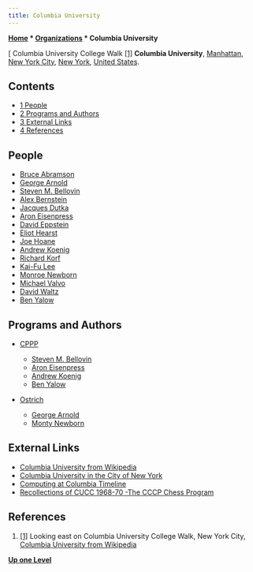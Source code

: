 ```yaml
---
title: Columbia University
---
```

**[Home](Home "Home") * [Organizations](Organizations "Organizations") * Columbia University**

\[ Columbia University College Walk <a id="cite-note-1" href="#cite-ref-1">[1]</a>
**Columbia University**, [Manhattan](https://en.wikipedia.org/wiki/Manhattan), [New York City](https://en.wikipedia.org/wiki/New_York_City), [New York](https://en.wikipedia.org/wiki/New_York), [United States](https://en.wikipedia.org/wiki/United_States).

## Contents

- [1 People](#people)
- [2 Programs and Authors](#programs-and-authors)
- [3 External Links](#external-links)
- [4 References](#references)

## People

- [Bruce Abramson](Bruce_Abramson "Bruce Abramson")
- [George Arnold](George_Arnold "George Arnold")
- [Steven M. Bellovin](Steven_M._Bellovin "Steven M. Bellovin")
- [Alex Bernstein](Alex_Bernstein "Alex Bernstein")
- [Jacques Dutka](Jacques_Dutka "Jacques Dutka")
- [Aron Eisenpress](Aron_Eisenpress "Aron Eisenpress")
- [David Eppstein](David_Eppstein "David Eppstein")
- [Eliot Hearst](index.php?title=Eliot_Hearst&action=edit&redlink=1 "Eliot Hearst (page does not exist)")
- [Joe Hoane](Joe_Hoane "Joe Hoane")
- [Andrew Koenig](Andrew_Koenig "Andrew Koenig")
- [Richard Korf](Richard_Korf "Richard Korf")
- [Kai-Fu Lee](Kai-Fu_Lee "Kai-Fu Lee")
- [Monroe Newborn](Monroe_Newborn "Monroe Newborn")
- [Michael Valvo](Michael_Valvo "Michael Valvo")
- [David Waltz](David_Waltz "David Waltz")
- [Ben Yalow](Ben_Yalow "Ben Yalow")

## Programs and Authors

- [CPPP](</CCCP_(US)> "CCCP (US)")

  - [Steven M. Bellovin](Steven_M._Bellovin "Steven M. Bellovin")
  - [Aron Eisenpress](Aron_Eisenpress "Aron Eisenpress")
  - [Andrew Koenig](Andrew_Koenig "Andrew Koenig")
  - [Ben Yalow](Ben_Yalow "Ben Yalow")

- [Ostrich](Ostrich "Ostrich")

  - [George Arnold](George_Arnold "George Arnold")
  - [Monty Newborn](Monroe_Newborn "Monroe Newborn")

## External Links

- [Columbia University from Wikipedia](https://en.wikipedia.org/wiki/Columbia_University)
- [Columbia University in the City of New York](http://www.columbia.edu/)
- [Computing at Columbia Timeline](http://www.columbia.edu/cu/computinghistory/index.html#cccp)
- [Recollections of CUCC 1968-70 -The CCCP Chess Program](http://www.columbia.edu/cu/computinghistory/elliott-frank.html#cccp)

## References

1. <a id="cite-ref-1" href="#cite-note-1">[1]</a> Looking east on Columbia University College Walk, New York City, [Columbia University from Wikipedia](https://en.wikipedia.org/wiki/Columbia_University)

**[Up one Level](Organizations "Organizations")**

